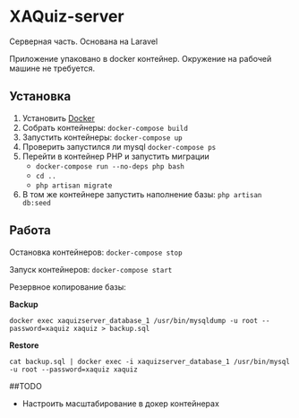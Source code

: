 # XAQuiz-server

Серверная часть. Основана на Laravel

Приложение упаковано в docker контейнер. Окружение на рабочей машине не требуется. 

## Установка 
1. Установить [Docker](https://docker.com)
2. Собрать контейнеры: `docker-compose build`
3. Запустить контейнеры: `docker-compose up`
4. Проверить запустился ли mysql `docker-compose ps`
4. Перейти в контейнер PHP и запустить миграции
    * `docker-compose run --no-deps php bash`
    * `cd ..`
    * `php artisan migrate`
5. В том же контейнере запустить наполнение базы: `php artisan  db:seed`

## Работа
Остановка контейнеров: `docker-compose stop`

Запуск контейнеров: `docker-compose start`

Резервное копирование базы:

**Backup**

`docker exec xaquizserver_database_1 /usr/bin/mysqldump -u root --password=xaquiz xaquiz > backup.sql`

**Restore**

`cat backup.sql | docker exec -i xaquizserver_database_1 /usr/bin/mysql -u root --password=xaquiz xaquiz`

##TODO
* Настроить масштабирование в докер контейнерах  